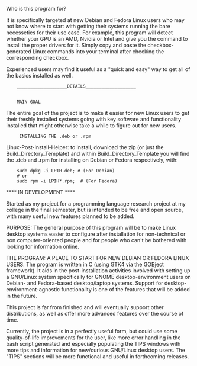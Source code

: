 
Who is this program for?

It is specifically targeted at new Debian and Fedora Linux users who may not know where to start with getting their systems running the bare necesseties for their use case.  For example, this program will detect whether your GPU is an AMD, Nvidia or Intel and give you the command to install the proper drivers for it.  Simply copy and paste the checkbox-generated Linux commands into your terminal after checking the corresponding checkbox.  

Experienced users may find it useful as a "quick and easy" way to get all of the basics installed as well.

        ___________________DETAILS___________________
        

        MAIN GOAL

The entire goal of the project is to make it easier for new Linux users to get their freshly installed systems going with key software and functionality installed that might otherwise take a while to figure out for new users. 

         INSTALLING THE .deb or .rpm

Linux-Post-install-Helper: to install, download the zip (or just the Build_Directory_Template) and within Build_Directory_Template you will find the .deb and .rpm for installing on Debian or Fedora respectively, with:

        sudo dpkg -i LPIH.deb; # (For Debian)
        # or
        sudo rpm -i LPIH*.rpm;  # (For Fedora)

**** IN DEVELOPMENT ****

Started as my project for a programming language research project at my college in the final semester, but is intended to be free and open source, with many useful new features planned to be added.

PURPOSE: The general purpose of this program will be to make Linux desktop systems easier to configure
after installation for non-technical or non computer-oriented people and for people who can't be bothered with looking for information
online.

THE PROGRAM: A PLACE TO START FOR NEW DEBIAN OR FEDORA LINUX USERS.  The program is written in C (using GTK4 via the GOBject framework).  It aids in the
post-installation activities involved with setting up a GNU/Linux system specifically for GNOME
desktop-environment users on Debian- and Fedora-based desktop/laptop systems.  Support for desktop-environment-agnostic functionality is one of the features that will be added in the future. 

This project is far from finished and will eventually support other distributions, as well as offer more advanced features over the course of time.

Currently, the project is in a perfectly useful form, but could use some quality-of-life improvements for the user, like more error handling in the bash script generated and especially populating the TIPS windows with more tips and information for new/curious GNU/Linux desktop users. The "TIPS" sections will be more functional and useful in forthcoming releases.



